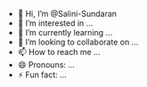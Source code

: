 - 👋 Hi, I’m @Salini-Sundaran
- 👀 I’m interested in ...
- 🌱 I’m currently learning ...
- 💞️ I’m looking to collaborate on ...
- 📫 How to reach me ...
- 😄 Pronouns: ...
- ⚡ Fun fact: ...

<!---
Salini-Sundaran/Salini-Sundaran is a ✨ special ✨ repository because its `README.md` (this file) appears on your GitHub profile.
You can click the Preview link to take a look at your changes.
--->
